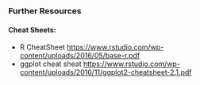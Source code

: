 ### Further Resources

#### Cheat Sheets:
* R CheatSheet https://www.rstudio.com/wp-content/uploads/2016/05/base-r.pdf
* ggplot cheat sheat https://www.rstudio.com/wp-content/uploads/2016/11/ggplot2-cheatsheet-2.1.pdf

